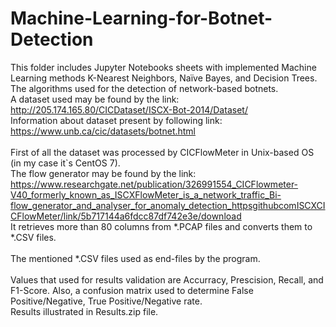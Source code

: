 # Machine-Learning-for-Botnet-Detection
This folder includes Jupyter Notebooks sheets with implemented Machine Learning methods K-Nearest Neighbors, Naїve Bayes, and Decision Trees. The algorithms used for the detection of network-based botnets.
\
A dataset used may be found by the link: http://205.174.165.80/CICDataset/ISCX-Bot-2014/Dataset/
\
Information about dataset present by following link: https://www.unb.ca/cic/datasets/botnet.html
\
\
First of all the dataset was processed by CICFlowMeter in Unix-based OS (in my case it`s CentOS 7). 
\
The flow generator may be found by the link: https://www.researchgate.net/publication/326991554_CICFlowmeter-V40_formerly_known_as_ISCXFlowMeter_is_a_network_traffic_Bi-flow_generator_and_analyser_for_anomaly_detection_httpsgithubcomISCXCICFlowMeter/link/5b717144a6fdcc87df742e3e/download
\
It retrieves more than 80 columns from *.PCAP files and converts them to *.CSV files. 
\
\
The mentioned *.CSV files used as end-files by the program.
\
\
Values that used for results validation are Accurracy, Prescision, Recall, and F1-Score. Also, a confusion matrix used to determine False Positive/Negative, True Positive/Negative rate.
\
Results illustrated in Results.zip file.
